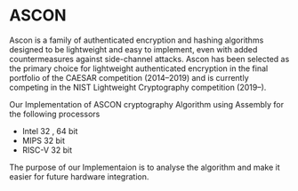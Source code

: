# ASCON

Ascon is a family of authenticated encryption and hashing algorithms designed to be lightweight and easy to implement, even with added countermeasures against side-channel attacks. Ascon has been selected as the primary choice for lightweight authenticated encryption in the final portfolio of the CAESAR competition (2014–2019) and is currently competing in the NIST Lightweight Cryptography competition (2019–).

Our Implementation of ASCON cryptography Algorithm using Assembly for the following processors
- Intel 32 , 64 bit
- MIPS 32 bit
- RISC-V 32 bit

The purpose of our Implementaion is to analyse the algorithm and make it easier for future hardware integration.
